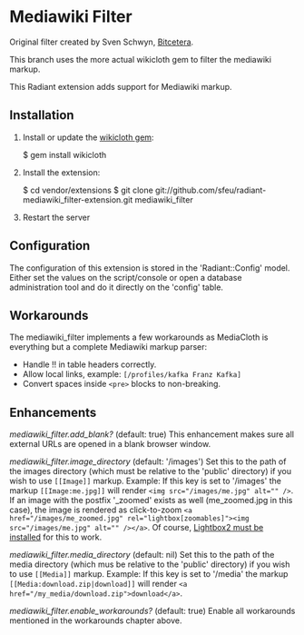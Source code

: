 Mediawiki Filter
================

Original filter created by Sven Schwyn, [Bitcetera](http://www.bitcetera.com).

This branch uses the more actual wikicloth gem to filter the mediawiki markup.

This Radiant extension adds support for Mediawiki markup.

Installation
------------

1. Install or update the [wikicloth gem](https://github.com/nricciar/wikicloth/):

   $ gem install wikicloth

2. Install the extension:

   $ cd vendor/extensions
   $ git clone git://github.com/sfeu/radiant-mediawiki_filter-extension.git mediawiki_filter

3. Restart the server

Configuration
-------------

The configuration of this extension is stored in the 'Radiant::Config' model. Either set the 
values on the script/console or open a database administration tool and do it directly on the
'config' table.

Workarounds
-----------

The mediawiki_filter implements a few workarounds as MediaCloth is everything but a complete
Mediawiki markup parser:

* Handle !! in table headers correctly.
* Allow local links, example: `[/profiles/kafka Franz Kafka]`
* Convert spaces inside `<pre>` blocks to non-breaking.

Enhancements
------------

*mediawiki_filter.add_blank?* (default: true)
This enhancement makes sure all external URLs are opened in a blank browser window.

*mediawiki_filter.image_directory* (default: '/images')
Set this to the path of the images directory (which must be relative to the 'public' directory)
if you wish to use `[[Image]]` markup. Example: If this key is set to '/images' the markup
`[[Image:me.jpg]]` will render `<img src="/images/me.jpg" alt="" />`. If an image with the postfix
'_zoomed' exists as well (me_zoomed.jpg in this case), the image is rendered as click-to-zoom
`<a href="/images/me_zoomed.jpg" rel="lightbox[zoomables]"><img src="/images/me.jpg" alt="" /></a>`.
Of course, [Lightbox2 must be installed](http://www.huddletogether.com) for this to work.

*mediawiki_filter.media_directory* (default: nil)
Set this to the path of the media directory (which mus be relative to the 'public' directory)
if you wish to use `[[Media]]` markup. Example: If this key is set to '/media' the markup
`[[Media:download.zip|download]]` will render `<a href="/my_media/download.zip">download</a>`.

*mediawiki_filter.enable_workarounds?* (default: true)
Enable all workarounds mentioned in the workarounds chapter above.
